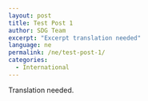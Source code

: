 ```yaml
---
layout: post
title: Test Post 1
author: SDG Team
excerpt: "Excerpt translation needed"
language: ne
permalink: /ne/test-post-1/
categories:
  - International
---
```


Translation needed.
